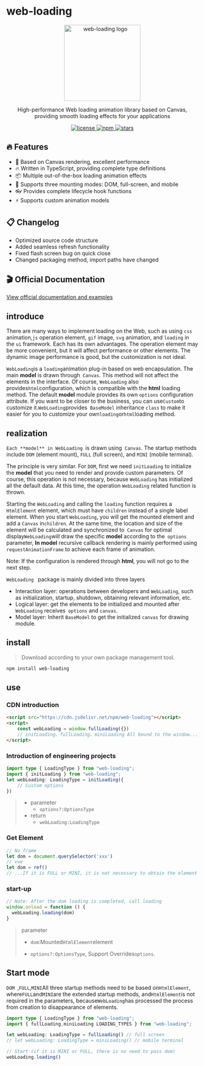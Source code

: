 # web-loading

<p align="center">
  <img src="https://tommyrunner.github.io/web-loading/images/logo.png" width="200" alt="web-loading logo">
</p>

<p align="center">
  High-performance Web loading animation library based on Canvas, providing smooth loading effects for your applications
</p>

<p align="center">
  <a href="https://github.com/tommyrunner/web-loading/blob/main/LICENSE">
    <img src="https://img.shields.io/github/license/tommyrunner/web-loading.svg" alt="license">
  </a>
  <a href="https://www.npmjs.com/package/web-loading">
    <img src="https://img.shields.io/npm/v/web-loading.svg" alt="npm">
  </a>
  <a href="https://github.com/tommyrunner/web-loading/stargazers">
    <img src="https://img.shields.io/github/stars/tommyrunner/web-loading.svg" alt="stars">
  </a>
</p>

## 🔥 Features

- 💪 Based on Canvas rendering, excellent performance
- 🔥 Written in TypeScript, providing complete type definitions
- 📦 Multiple out-of-the-box loading animation effects
- 🌈 Supports three mounting modes: DOM, full-screen, and mobile
- 👓 Provides complete lifecycle hook functions
- ⚡ Supports custom animation models

## 📋 Changelog

- Optimized source code structure
- Added seamless refresh functionality
- Fixed flash screen bug on quick close
- Changed packaging method, import paths have changed

## 🎬 Official Documentation

[View official documentation and examples](https://tommyrunner.github.io/web-loading/)


## introduce

There are many ways to implement loading on the Web, such as using `css` animation,`js` operation element, `gif` image, `svg` animation, and `loading` in the `ui` framework. Each has its own advantages. The operation element may be more convenient, but it will affect performance or other elements. The dynamic image performance is good, but the customization is not ideal.

`WebLoading`is a `loading`animation plug-in based on web encapsulation. The main **model** is drawn through` Canvas`. This method will not affect the elements in the interface. Of course, `WebLoading` also provides`html`configuration, which is compatible with the **html** loading method. The default **model** module provides its own `options` configuration attribute. If you want to be closer to the business, you can use`Custom`to customize it.`WebLoading`provides` BaseModel` inheritance `class` to make it easier for you to customize your own`loading`or`html`loading method.

## realization

`Each **model** in WebLoading `is drawn using` Canvas`. The startup methods include `DOM` (element mount), `FULL` (full screen), and `MINI` (mobile terminal).

The principle is very similar. For `DOM`, first we need `initLoading` to initialize the **model** that you need to render and provide custom parameters. Of course, this operation is not necessary, because `WebLoading` has initialized all the default data. At this time, the operation `WebLoading` related function is thrown.

Starting the `WebLoading` and calling the `loading` function requires a `HtmlElement` element, which must have `children` instead of a single label element. When you start `WebLoading`, you will get the mounted element and add a `Canvas` in`children`. At the same time, the location and size of the element will be calculated and synchronized to` Canvas` for optimal display`WebLoading`will draw the specific **model** according to the` options` parameter, **In model** recursive callback rendering is mainly performed using `requestAnimationFrame` to achieve each frame of animation.

Note: If the configuration is rendered through **html**, you will not go to the next step.

`WebLoading ` package is mainly divided into three layers

- Interaction layer: operations between developers and `WebLoading`, such as initialization, startup, shutdown, obtaining relevant information, etc.
- Logical layer: get the elements to be initialized and mounted after `WebLoading` receives` options` and `canvas`.
- Model layer: Inherit `BaseModel` to get the initialized `canvas` for drawing module.

## install

> Download according to your own package management tool.

```sh
npm install web-loading
```

## use

### CDN introduction

```html
<script src="https://cdn.jsdelivr.net/npm/web-loading"></script>
<script>
	const webLoading = window.fullLoading({})
    // initLoading、fullLoading、miniLoading All bound to the window...
</script>
```

### Introduction of engineering projects

```typescript
import type { LoadingType } from "web-loading";
import { initLoading } from "web-loading";
let webLoading: LoadingType = initLoading({
    // Custom options
})
```

> - parameter
>   - `options?:OptionsType`
> - return
>   - `webLoading:LoadingType`

### Get Element

```typescript
// No frame
let dom = document.querySelector('xxx')
// vue
let dom = ref()
// ...If it is FULL or MINI, it is not necessary to obtain the element
```

### start-up

```typescript
// Note: After the dom loading is completed, call loading
window.onload = function () {
  webLoading.loading(dom)
}
```

> parameter
>
> - `dom`:Mounted`HtmlElement`element
>
> - `options?:OptionsType`, Support Overrides`options`.

## Start mode

`DOM `,`FULL`,`MINI`All three startup methods need to be based on`HtmlElement`, where`FULL`and`MINI`are the extended startup methods, and`HtmlElement`is not required in the parameters, because`WebLoading`has processed the process from creation to disappearance of elements.

```typescript
import type { LoadingType } from "web-loading";
import { fullLoading,miniLoading LOADING_TYPES } from "web-loading";

let webLoading: LoadingType = fullLoading() // full screen
// let webLoading: LoadingType = miniLoading() // mobile terminal

// Start (if it is MINI or FULL, there is no need to pass dom)
webLoading.loading()
```